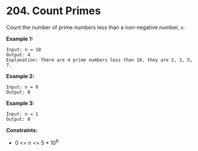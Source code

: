 # 204. Count Primes

Count the number of prime numbers less than a non-negative number, `n`.

 

**Example 1:**

```
Input: n = 10
Output: 4
Explanation: There are 4 prime numbers less than 10, they are 2, 3, 5, 7.
```

**Example 2:**

```
Input: n = 0
Output: 0
```

**Example 3:**

```
Input: n = 1
Output: 0
```

 

**Constraints:**

- 0 <= n <= 5 * 10<sup>6</sup>

